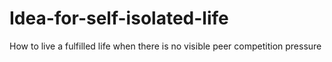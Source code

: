 # Idea-for-self-isolated-life
How to live a fulfilled life when there is no visible peer competition pressure
